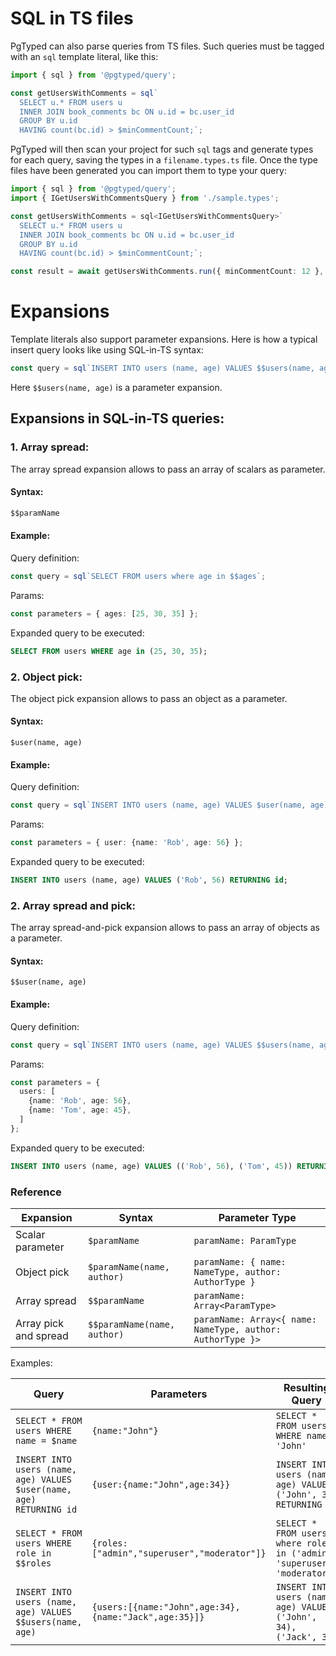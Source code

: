 # SQL in TS files

PgTyped can also parse queries from TS files.
Such queries must be tagged with an `sql` template literal, like this: 

```ts
import { sql } from '@pgtyped/query';

const getUsersWithComments = sql`
  SELECT u.* FROM users u
  INNER JOIN book_comments bc ON u.id = bc.user_id
  GROUP BY u.id
  HAVING count(bc.id) > $minCommentCount;`;
```

PgTyped will then scan your project for such `sql` tags and generate types for each query, saving the types in a `filename.types.ts` file.
Once the type files have been generated you can import them to type your query: 

```ts
import { sql } from '@pgtyped/query';
import { IGetUsersWithCommentsQuery } from './sample.types';

const getUsersWithComments = sql<IGetUsersWithCommentsQuery>`
  SELECT u.* FROM users u
  INNER JOIN book_comments bc ON u.id = bc.user_id
  GROUP BY u.id
  HAVING count(bc.id) > $minCommentCount;`;

const result = await getUsersWithComments.run({ minCommentCount: 12 }, client);
```

# Expansions

Template literals also support parameter expansions.
Here is how a typical insert query looks like using SQL-in-TS syntax:

```ts
const query = sql`INSERT INTO users (name, age) VALUES $$users(name, age) RETURNING id`;
```

Here `$$users(name, age)` is a parameter expansion.

## Expansions in SQL-in-TS queries:

### 1. Array spread:

The array spread expansion allows to pass an array of scalars as parameter.  
#### Syntax:
```ts
$$paramName
```

#### Example:
Query definition:
```ts
const query = sql`SELECT FROM users where age in $$ages`;
```
Params:
```ts
const parameters = { ages: [25, 30, 35] };
```
Expanded query to be executed:
```sql
SELECT FROM users WHERE age in (25, 30, 35);
```

### 2. Object pick:

The object pick expansion allows to pass an object as a parameter.  
#### Syntax:
```
$user(name, age)
```

#### Example:
Query definition:
```ts
const query = sql`INSERT INTO users (name, age) VALUES $user(name, age) RETURNING id`;
```
Params:
```ts
const parameters = { user: {name: 'Rob', age: 56} };
```
Expanded query to be executed:
```sql
INSERT INTO users (name, age) VALUES ('Rob', 56) RETURNING id;
```

### 2. Array spread and pick:

The array spread-and-pick expansion allows to pass an array of objects as a parameter.  
#### Syntax:
```
$$user(name, age)
```

#### Example:
Query definition:
```ts
const query = sql`INSERT INTO users (name, age) VALUES $$users(name, age) RETURNING id`;
```
Params:
```ts
const parameters = {
  users: [
    {name: 'Rob', age: 56},
    {name: 'Tom', age: 45},
  ]
};
```
Expanded query to be executed:
```sql
INSERT INTO users (name, age) VALUES (('Rob', 56), ('Tom', 45)) RETURNING id;
```

### Reference

| Expansion       | Syntax                      | Parameter Type                                                    |
|---------------------|-----------------------------|------------------------------------------------------------|
| Scalar parameter    | `$paramName`                | `paramName: ParamType`                                     |
| Object pick   | `$paramName(name, author)`  | `paramName: { name: NameType, author: AuthorType }`        |
| Array spread | `$$paramName`               | `paramName: Array<ParamType>`                              |
| Array pick and spread | `$$paramName(name, author)` | `paramName: Array<{ name: NameType, author: AuthorType }>` |

Examples:

| Query                                                                 | Parameters                                                         | Resulting Query                                                         |
|-----------------------------------------------------------------------|--------------------------------------------------------------------|-------------------------------------------------------------------------|
| `SELECT * FROM users WHERE name = $name`                              | `{name:"John"}`                                                    | `SELECT * FROM users WHERE name = 'John'`                               |
| `INSERT INTO users (name, age) VALUES $user(name, age) RETURNING id`  | `{user:{name:"John",age:34}}`                                      | `INSERT INTO users (name, age) VALUES ('John', 34) RETURNING id`        |
| `SELECT * FROM users WHERE role in $$roles`                           | `{roles:["admin","superuser","moderator"]}`                        | `SELECT * FROM users where role in ('admin', 'superuser', 'moderator')` |
| `INSERT INTO users (name, age) VALUES $$users(name, age)`             | `{users:[{name:"John",age:34},{name:"Jack",age:35}]}`              | `INSERT INTO users (name, age) VALUES ('John', 34), ('Jack', 35)`       |

